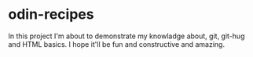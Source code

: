# odin-recipes
In this project I'm about to demonstrate my knowladge about, git, git-hug and HTML basics. I hope it'll be fun and constructive and amazing.